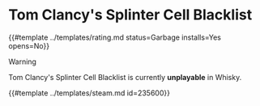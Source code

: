 # Tom Clancy's Splinter Cell Blacklist
<!-- script:Aliases [] -->

{{#template ../templates/rating.md status=Garbage installs=Yes opens=No}}

> [!WARNING]
> Tom Clancy's Splinter Cell Blacklist is currently **unplayable** in Whisky.

{{#template ../templates/steam.md id=235600}}
